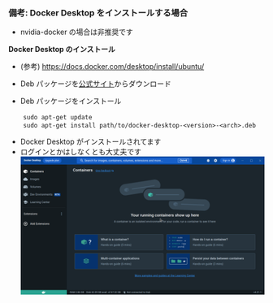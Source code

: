 ### 備考: Docker Desktop をインストールする場合

- nvidia-docker の場合は非推奨です

**Docker Desktop のインストール**

- (参考) https://docs.docker.com/desktop/install/ubuntu/

- Deb パッケージを[公式サイト](https://docs.docker.com/desktop/install/ubuntu/)からダウンロード

- Deb パッケージをインストール

```
    sudo apt-get update
    sudo apt-get install path/to/docker-desktop-<version>-<arch>.deb
```

- Docker Desktop がインストールされてます
- ログインとかはしなくとも大丈夫です
  ![](img/docker_install.png)
